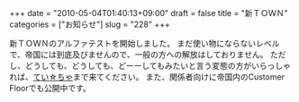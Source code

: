 +++
date = "2010-05-04T01:40:13+09:00"
draft = false
title = "新ＴＯＷＮ"
categories = ["お知らせ"]
slug = "228"
+++

新ＴＯＷＮのアルファテストを開始しました。
まだ使い物にならないレベルで、帝国には到底及びませんので、一般の方への解放はしておりません。
ただし、どうしても、どうしても、どーーしてもみたいと言う変態の方がいらっしゃれば、<a href="http://matsupla.chatx.whocares.jp/" target="_blank" title="てい☆ちゃ">てい☆ちゃ</a>まで来てください。
また、関係者向けに帝国内のCustomer Floorでも公開中です。
